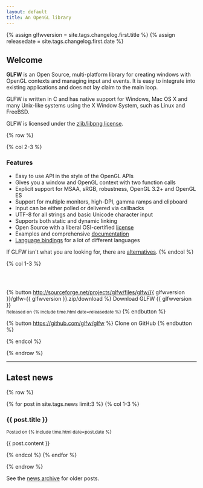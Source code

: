```yaml
---
layout: default
title: An OpenGL library
---
```


{% assign glfwversion = site.tags.changelog.first.title %}
{% assign releasedate = site.tags.changelog.first.date %}

## Welcome

**GLFW** is an Open Source, multi-platform library for creating windows with
OpenGL contexts and managing input and events.  It is easy to integrate into
existing applications and does not lay claim to the main loop.

GLFW is written in C and has native support for Windows, Mac OS X and many
Unix-like systems using the X Window System, such as Linux and FreeBSD.

GLFW is licensed under the [zlib/libpng license](license.html).

{% row %}

{% col 2-3 %}
### Features

- Easy to use API in the style of the OpenGL APIs
- Gives you a window and OpenGL context with two function calls
- Explicit support for MSAA, sRGB, robustness, OpenGL 3.2+ and OpenGL ES
- Support for multiple monitors, high-DPI, gamma ramps and clipboard
- Input can be either polled or delivered via callbacks
- UTF-8 for all strings and basic Unicode character input
- Supports both static and dynamic linking
- Open Source with a liberal OSI-certified [license](license.html)
- Examples and comprehensive [documentation](documentation.html)
- [Language bindings](download.html#Bindings) for a lot of different languages

If GLFW isn't what you are looking for, there are
[alternatives](links.html#alternatives_to_glfw).
{% endcol %}

{% col 1-3 %}
### &emsp;

{% button http://sourceforge.net/projects/glfw/files/glfw/{{ glfwversion }}/glfw-{{ glfwversion }}.zip/download %}
Download GLFW {{ glfwversion }}
<br>
<small>
Released on {% include time.html date=releasedate %}
</small>
{% endbutton %}

{% button https://github.com/glfw/glfw %}
Clone on GitHub
{% endbutton %}

{% endcol %}

{% endrow %}

---

## Latest news

{% row %}

{% for post in site.tags.news limit:3 %}
{% col 1-3 %}
<article>
<h3>{{ post.title }}</h3>

<small>
Posted on {% include time.html date=post.date %}
</small>

{{ post.content }}
</article>
{% endcol %}
{% endfor %}

{% endrow %}

See the [news archive](news.html) for older posts.
